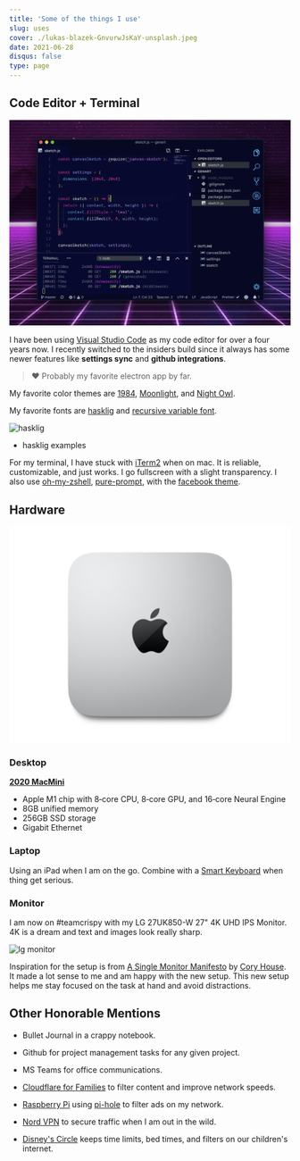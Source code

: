```yaml
---
title: 'Some of the things I use'
slug: uses
cover: ./lukas-blazek-GnvurwJsKaY-unsplash.jpeg
date: 2021-06-28
disqus: false
type: page
---
```


## Code Editor + Terminal

![1984](./1984-unbolded.png)

I have been using [Visual Studio Code][visual studio code] as my code editor for over a four years now. I recently switched to the insiders build since it always has some newer features like **settings sync** and **github integrations**.

> ❤️ Probably my favorite electron app by far.

My favorite color themes are [1984](https://github.com/juanmnl/vs-1984), [Moonlight](https://github.com/atomiks/moonlight-vscode-theme), and [Night Owl](https://github.com/sdras/night-owl-vscode-theme).

My favorite fonts are [hasklig](https://github.com/i-tu/Hasklig) and [recursive variable font](https://github.com/arrowtype/recursive).

![hasklig](https://raw.githubusercontent.com/i-tu/Hasklig/master/hasklig_example.png)

- hasklig examples

For my terminal, I have stuck with [iTerm2][iterm2] when on mac. It is reliable, customizable, and just works. I go fullscreen with a slight transparency. I also use [oh-my-zshell][oh-my-zsh], [pure-prompt][pure], with the [facebook theme][facebook-iterm].

## Hardware

![macMini](./mac-mini-202011-gallery-3.jpeg)

### Desktop

**[2020 MacMini](https://smile.amazon.com/2020-Apple-Mini-256GB-Storage/dp/B08N5PHB83/ref=sr_1_5?dchild=1&keywords=macmini&qid=1624923395&sr=8-5)**

- Apple M1 chip with 8‑core CPU, 8‑core GPU, and 16‑core Neural Engine
- 8GB unified memory
- 256GB SSD storage
- Gigabit Ethernet

### Laptop

Using an iPad when I am on the go. Combine with a [Smart Keyboard](https://smile.amazon.com/dp/B08635GZ8H/ref=cm_sw_em_r_mt_dp_696T9DXND4JG7KW0HDBZ) when thing get serious.

### Monitor

I am now on #teamcrispy with my LG 27UK850-W 27" 4K UHD IPS Monitor. 4K is a dream and text and images look really sharp.

![lg monitor](https://images-na.ssl-images-amazon.com/images/I/718ICn8vZTL._AC_SL1000_.jpg)

Inspiration for the setup is from [A Single Monitor Manifesto][manifesto] by [Cory House][cory-house]. It made a lot sense to me and am happy with the new setup. This new setup helps me stay focused on the task at hand and avoid distractions.

## Other Honorable Mentions

- Bullet Journal in a crappy notebook.

- Github for project management tasks for any given project.

- MS Teams for office communications.

- [Cloudflare for Families](https://blog.cloudflare.com/introducing-1-1-1-1-for-families/) to filter content and improve network speeds.

- [Raspberry Pi][rpi] using [pi-hole][pihole] to filter ads on my network.

- [Nord VPN][nordvpn] to secure traffic when I am out in the wild.

- [Disney's Circle][circle] keeps time limits, bed times, and filters on our children's internet.

[visual studio code]: https://code.visualstudio.com/
[codeup]: http://codeup.com
[monokaipro]: https://www.monokai.pro/vscode/
[material facebook]: https://github.com/rmarganti/vsc-material-facebook-theme
[dracula]: https://draculatheme.com/visual-studio-code/
[cobalt2]: https://github.com/wesbos/cobalt2-vscode
[iterm2]: https://www.iterm2.com/
[pure]: https://github.com/sindresorhus/pure
[facebook-iterm]: https://github.com/slwen/facebook-iterm-theme
[oh-my-zsh]: https://github.com/robbyrussell/oh-my-zsh
[operator mono]: https://dank.sh/
[dell-monitor]: https://www.amazon.com/dp/B00SPWPF1O/_encoding=UTF8?coliid=I2CTU0GMXJ7G9U&colid=1SW4HY14FLX9F&psc=0
[cory-house]: https://twitter.com/housecor
[manifesto]: https://hackernoon.com/why-i-stopped-using-multiple-monitors-bfd87efa2e5b
[webcam]: http://a.co/1F7pfgq
[circle]: http://a.co/cbymmBu
[trello]: https://trello.com/
[slack]: https://slack.com/
[opendns]: https://www.opendns.com
[mac]: https://support.apple.com/kb/sp653?locale=en_US
[rain-stand]: http://a.co/e4cHHEA
[rpi]: https://www.raspberrypi.org/
[pihole]: https://pi-hole.net/
[cascadia-code]: https://github.com/microsoft/cascadia-code
[nordvpn]: https://go.nordvpn.net/aff_c?offer_id=15&aff_id=3363&url_id=902
